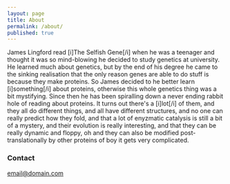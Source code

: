 ```yaml
---
layout: page
title: About
permalink: /about/
published: true
---
```

James Lingford read [i]The Selfish Gene[/i] when he was a teenager and thought it was so mind-blowing he decided to study genetics at university. He learned much about genetics, but by the end of his degree he came to the sinking realisation that the only reason genes are able to do stuff is because they make proteins. So James decided to he better learn [i]something[/i] about proteins, otherwise this whole genetics thing was a bit mystifying. Since then he has been spiralling down a never ending rabbit hole of reading about proteins. It turns out there's a [i]lot[/i] of them, and they all do different things, and all have different structures, and no one can really predict how they fold, and that a lot of enyzmatic catalysis is still a bit of a mystery, and their evolution is really interesting, and that they can be really dynamic and floppy, oh and they can also be modified post-translationally by other proteins of boy it gets very complicated.  


### Contact

[email@domain.com](mailto:email@domain.com)
